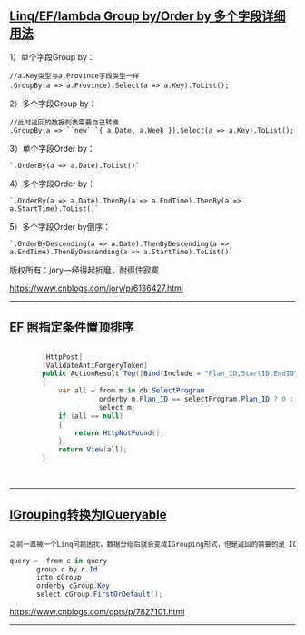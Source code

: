 ##   [Linq/EF/lambda Group by/Order by 多个字段详细用法](https://www.cnblogs.com/jory/p/6136427.html)



1）单个字段Group by：

```
//a.Key类型与a.Province字段类型一样 
.GroupBy(a => a.Province).Select(a => a.Key).ToList();　
```

2）多个字段Group by：

```
//此时返回的数据列表需要自己转换
.GroupBy(a => ``new` `{ a.Date, a.Week }).Select(a => a.Key).ToList();
```

3）单个字段Order by：

```
`.OrderBy(a => a.Date).ToList()`
```

4）多个字段Order by：

```
`.OrderBy(a => a.Date).ThenBy(a => a.EndTime).ThenBy(a => a.StartTime).ToList()`
```

5）多个字段Order by倒序：

```
`.OrderByDescending(a => a.Date).ThenByDescending(a => a.EndTime).ThenByDescending(a => a.StartTime).ToList()`
```

版权所有：jory—经得起折磨，耐得住寂寞                                                                                                                                                                                                                                                                                            



https://www.cnblogs.com/jory/p/6136427.html

---



## EF   照指定条件置顶排序

```csharp

        [HttpPost]
        [ValidateAntiForgeryToken]
        public ActionResult Top([Bind(Include = "Plan_ID,StartID,EndID")] SelectProgram selectProgram)
        {
            var all = from m in db.SelectProgram
                      orderby m.Plan_ID == selectProgram.Plan_ID ? 0 : 1
                      select m;     
            if (all == null)
            {
                return HttpNotFound();
            }
            return View(all);
        }

```





​                                                                



---





## [IGrouping转换为IQueryable](https://www.cnblogs.com/opts/p/7827101.html)







```csharp

之前一直被一个Linq问题困扰，数据分组后就会变成IGrouping形式，但是返回的需要的是 IQueryable，现在终于知道怎么转了。

query =  from c in query 
　　　　group c by c.Id
　　　　into cGroup
　　　　orderby cGroup.Key
　　　　select cGroup.FirstOrDefault();

```



https://www.cnblogs.com/opts/p/7827101.html

---



